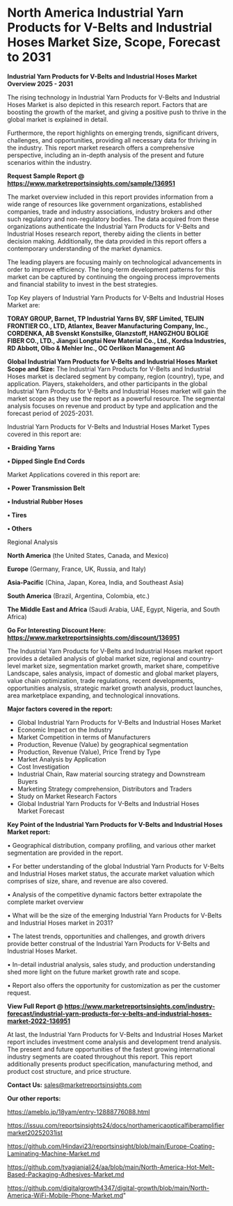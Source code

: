 # North America  Industrial Yarn Products for V-Belts and Industrial Hoses Market Size, Scope, Forecast to 2031

<Strong> Industrial Yarn Products for V-Belts and Industrial Hoses Market Overview 2025 - 2031</strong>

The rising technology in Industrial Yarn Products for V-Belts and Industrial Hoses Market is also depicted in this research report. Factors that are boosting the growth of the market, and giving a positive push to thrive in the global market is explained in detail.

Furthermore, the report highlights on emerging trends, significant drivers, challenges, and opportunities, providing all necessary data for thriving in the industry. This report market research offers a comprehensive perspective, including an in-depth analysis of the present and future scenarios within the industry.

<strong>Request Sample Report @ <a href=https://www.marketreportsinsights.com/sample/136951>https://www.marketreportsinsights.com/sample/136951</a></strong>

The market overview included in this report provides information from a wide range of resources like government organizations, established companies, trade and industry associations, industry brokers and other such regulatory and non-regulatory bodies. The data acquired from these organizations authenticate the Industrial Yarn Products for V-Belts and Industrial Hoses research report, thereby aiding the clients in better decision making. Additionally, the data provided in this report offers a contemporary understanding of the market dynamics.

The leading players are focusing mainly on technological advancements in order to improve efficiency. The long-term development patterns for this market can be captured by continuing the ongoing process improvements and financial stability to invest in the best strategies.

Top Key players of Industrial Yarn Products for V-Belts and Industrial Hoses Market are:

<strong>TORAY GROUP, Barnet, TP Industrial Yarns BV, SRF Limited, TEIJIN FRONTIER CO., LTD, Atlantex, Beaver Manufacturing Company, Inc., CORDENKA, AB Svenskt Konstsilke, Glanzstoff, HANGZHOU BOLIGE FIBER CO., LTD., Jiangxi Longtai New Material Co., Ltd., Kordsa Industries, RD Abbott, Olbo & Mehler Inc., OC Oerlikon Management AG</strong>

<strong><b>Global Industrial Yarn Products for V-Belts and Industrial Hoses Market Scope and Size:</b></strong>
The Industrial Yarn Products for V-Belts and Industrial Hoses market is declared segment by company, region (country), type, and application. Players, stakeholders, and other participants in the global Industrial Yarn Products for V-Belts and Industrial Hoses market will gain the market scope as they use the report as a powerful resource. The segmental analysis focuses on revenue and product by type and application and the forecast period of 2025-2031.

Industrial Yarn Products for V-Belts and Industrial Hoses Market Types covered in this report are:

<strong>• Braiding Yarns

• Dipped Single End Cords</strong>

Market Applications covered in this report are:

<strong>• Power Transmission Belt

• Industrial Rubber Hoses

• Tires

• Others</strong> 

Regional Analysis

<strong>North America</strong> (the United States, Canada, and Mexico)

<strong>Europe</strong> (Germany, France, UK, Russia, and Italy)

<strong>Asia-Pacific</strong> (China, Japan, Korea, India, and Southeast Asia)

<strong>South America</strong> (Brazil, Argentina, Colombia, etc.)

<strong>The Middle East and Africa</strong> (Saudi Arabia, UAE, Egypt, Nigeria, and South Africa)

<strong>Go For Interesting Discount Here: <a href=https://www.marketreportsinsights.com/discount/136951>https://www.marketreportsinsights.com/discount/136951</a></strong>

The Industrial Yarn Products for V-Belts and Industrial Hoses market report provides a detailed analysis of global market size, regional and country-level market size, segmentation market growth, market share, competitive Landscape, sales analysis, impact of domestic and global market players, value chain optimization, trade regulations, recent developments, opportunities analysis, strategic market growth analysis, product launches, area marketplace expanding, and technological innovations.

<strong><b>Major factors covered in the report:</b></strong>
<ul>
  <li>Global Industrial Yarn Products for V-Belts and Industrial Hoses Market </li>
  <li>Economic Impact on the Industry</li>
  <li>Market Competition in terms of Manufacturers</li>
  <li>Production, Revenue (Value) by geographical segmentation</li>
  <li>Production, Revenue (Value), Price Trend by Type</li>
  <li>Market Analysis by Application</li>
  <li>Cost Investigation</li>
  <li>Industrial Chain, Raw material sourcing strategy and Downstream Buyers</li>
  <li>Marketing Strategy comprehension, Distributors and Traders</li>
  <li>Study on Market Research Factors</li>
  <li>Global Industrial Yarn Products for V-Belts and Industrial Hoses Market Forecast</li>
</ul>

<strong><b>Key Point of the Industrial Yarn Products for V-Belts and Industrial Hoses Market report:</b></strong>

• Geographical distribution, company profiling, and various other market segmentation are provided in the report.

• For better understanding of the global Industrial Yarn Products for V-Belts and Industrial Hoses market status, the accurate market valuation which comprises of size, share, and revenue are also covered.

• Analysis of the competitive dynamic factors better extrapolate the complete market overview

• What will be the size of the emerging Industrial Yarn Products for V-Belts and Industrial Hoses market in 2031?

• The latest trends, opportunities and challenges, and growth drivers provide better construal of the Industrial Yarn Products for V-Belts and Industrial Hoses Market.

• In-detail industrial analysis, sales study, and production understanding shed more light on the future market growth rate and scope.

• Report also offers the opportunity for customization as per the customer request.

<strong><b>View Full Report @ <a href=https://www.marketreportsinsights.com/industry-forecast/industrial-yarn-products-for-v-belts-and-industrial-hoses-market-2022-136951>https://www.marketreportsinsights.com/industry-forecast/industrial-yarn-products-for-v-belts-and-industrial-hoses-market-2022-136951</a></b></strong>


At last, the Industrial Yarn Products for V-Belts and Industrial Hoses Market report includes investment come analysis and development trend analysis. The present and future opportunities of the fastest growing international industry segments are coated throughout this report. This report additionally presents product specification, manufacturing method, and product cost structure, and price structure.

<strong>Contact Us:</strong>
sales@marketreportsinsights.com

<strong>Our other reports:</strong>

<a href=https://ameblo.jp/18yam/entry-12888776088.html>https://ameblo.jp/18yam/entry-12888776088.html</a>

<a href=https://issuu.com/reportsinsights24/docs/northamericaopticalfiberamplifiermarket20252031ist>https://issuu.com/reportsinsights24/docs/northamericaopticalfiberamplifiermarket20252031ist</a>

<a href=https://github.com/Hindavi23/reportsinsight/blob/main/Europe-Coating-Laminating-Machine-Market.md>https://github.com/Hindavi23/reportsinsight/blob/main/Europe-Coating-Laminating-Machine-Market.md</a>

<a href=https://github.com/tyagianjali24/aa/blob/main/North-America-Hot-Melt-Based-Packaging-Adhesives-Market.md>https://github.com/tyagianjali24/aa/blob/main/North-America-Hot-Melt-Based-Packaging-Adhesives-Market.md</a>

<a href=https://github.com/digitalgrowth4347/digital-growth/blob/main/North-America-WiFi-Mobile-Phone-Market.md>https://github.com/digitalgrowth4347/digital-growth/blob/main/North-America-WiFi-Mobile-Phone-Market.md</a>"
